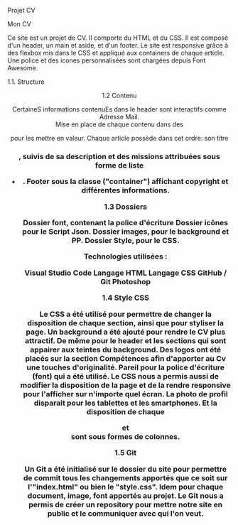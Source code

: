 Projet CV 

Mon CV

Ce site est un projet de CV. Il comporte du HTML et du CSS. Il est composé d'un header, un main et aside, et d'un footer. Le site est responsive grâce à des flexbox mis dans le CSS et appliqué aux containers de chaque article. Une police et des icones personnalisées sont chargées depuis Font Awesome.

1.1. Structure


 <head>
 <body>
    <header>
    <div "containerall">
    <footer>
 </body>

 1.2 Contenu


CertaineS informations contenuEs dans le header sont interactifs comme Adresse Mail.  
Mise en place de chaque contenu dans des <article> pour les mettre en valeur. 
Chaque article possède dans cet ordre: son titre <h3>, suivis de sa description et des missions attribuées sous forme de liste <ul><li>. 
Footer sous la classe ("container") affichant copyright et différentes informations.

 1.3 Dossiers

 
Dossier font, contenant la police d'écriture
Dossier icônes pour le Script Json. 
Dossier images, pour le background et PP.
Dossier Style, pour le CSS. 

Technologies utilisées :

Visual Studio Code
Langage HTML
Langage CSS
GitHub / Git
Photoshop

 1.4 Style CSS


Le CSS a été utilisé pour permettre de changer la disposition de chaque section, ainsi que pour styliser la page.
Un background a été ajouté pour rendre le CV plus attractif. De même pour le header et les sections qui sont appairer aux teintes du background.
Des logos ont été placés sur la section Compétences afin d'apporter au Cv une touches d'originalité. Pareil pour la police d'écriture (font) qui a été utilisé.
Le CSS nous a permis aussi de modifier la disposition de la page et de la rendre responsive pour l'afficher sur n'importe quel écran. La photo de profil disparait pour les tablettes et les smartphones. Et la disposition de chaque <section> et <aside> sont sous formes de colonnes.  

 1.5 Git


Un Git a été initialisé sur le dossier du site pour permettre de commit tous les changements apportés que ce soit sur l'"index.html" ou bien le "style.css". Idem pour chaque document, image, font apportés au projet. 
Le Git nous a permis de créer un repository pour mettre notre site en public et le communiquer avec qui l'on veut.
